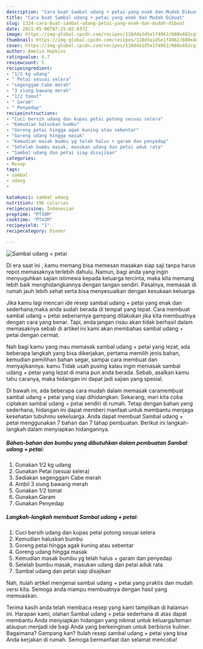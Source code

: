 ```yaml
---
description: "Cara buat Sambal udang + petai yang enak dan Mudah Dibuat"
title: "Cara buat Sambal udang + petai yang enak dan Mudah Dibuat"
slug: 1324-cara-buat-sambal-udang-petai-yang-enak-dan-mudah-dibuat
date: 2021-05-06T07:25:02.637Z
image: https://img-global.cpcdn.com/recipes/118dda1d5e1f4962/680x482cq70/sambal-udang-petai-foto-resep-utama.jpg
thumbnail: https://img-global.cpcdn.com/recipes/118dda1d5e1f4962/680x482cq70/sambal-udang-petai-foto-resep-utama.jpg
cover: https://img-global.cpcdn.com/recipes/118dda1d5e1f4962/680x482cq70/sambal-udang-petai-foto-resep-utama.jpg
author: Amelia Hopkins
ratingvalue: 4.7
reviewcount: 5
recipeingredient:
- "1/2 kg udang"
- " Petai sesuai selera"
- "segenggam Cabe merah"
- "3 siung bawang merah"
- "1/2 tomat"
- " Garam"
- " Penyedap"
recipeinstructions:
- "Cuci bersih udang dan kupas petai potong sesuai selera"
- "Kemudian haluskan bumbu"
- "Goreng petai hingga agak kuning atau sebentar"
- "Goreng udang hingga masak"
- "Kemudian masak bumbu yg telah halus + garam dan penyedap"
- "Setelah bumbu masak, masukan udang dan petai aduk rata"
- "Sambal udang dan petai siap disajikan"
categories:
- Resep
tags:
- sambal
- udang
- 

katakunci: sambal udang  
nutrition: 196 calories
recipecuisine: Indonesian
preptime: "PT38M"
cooktime: "PT43M"
recipeyield: "1"
recipecategory: Dinner

---
```



![Sambal udang + petai](https://img-global.cpcdn.com/recipes/118dda1d5e1f4962/680x482cq70/sambal-udang-petai-foto-resep-utama.jpg)

Di era  saat ini , kamu memang bisa memesan masakan siap saji tanpa harus repot memasaknya terlebih dahulu. Namun, bagi anda yang ingin menyuguhkan sajian istimewa kepada keluarga tercinta, maka kita memang lebih baik menghidangkannya dengan tangan sendiri. Pasalnya, memasak di rumah jauh lebih sehat serta bisa menyesuaikan dengan kesukaan keluarga.

Jika kamu lagi mencari ide resep sambal udang + petai yang enak dan sederhana,maka anda sudah berada di tempat yang tepat. Cara membuat sambal udang + petai  sebenarnya gampang dilakukan jika kita membuatnya dengan cara yang benar. Tapi, anda jangan risau akan tidak berhasil dalam memasaknya 
sebab di artikel ini kami akan membahas sambal udang + petai dengan cermat.  



Nah bagi kamu yang mau memasak sambal udang + petai yang lezat, ada beberapa langkah yang bisa dikerjakan, pertama memilih jenis bahan, kemudian pemilihan bahan segar, sampai cara membuat dan menyajikannya. kamu Tidak usah pusing kalau ingin memasak sambal udang + petai yang lezat di mana pun anda berada. Sebab, asalkan kamu  tahu caranya, maka hidangan ini dapat jadi sajian yang spesial.

Di bawah ini, ada beberapa cara mudah dalam memasak caramembuat sambal udang + petai yang siap dihidangkan. Sekarang, mari kita coba ciptakan sambal udang + petai sendiri di rumah. Tetap dengan bahan yang sederhana, hidangan ini dapat memberi manfaat untuk membantu menjaga kesehatan tubuhmu sekeluarga. Anda dapat membuat Sambal udang + petai menggunakan 7 bahan dan 7 tahap pembuatan. Berikut ini langkah-langkah dalam menyiapkan hidangannya.

<!--inarticleads1-->

##### Bahan-bahan dan bumbu yang dibutuhkan dalam pembuatan Sambal udang + petai:

1. Gunakan 1/2 kg udang
1. Gunakan  Petai (sesuai selera)
1. Sediakan segenggam Cabe merah
1. Ambil 3 siung bawang merah
1. Gunakan 1/2 tomat
1. Gunakan  Garam
1. Gunakan  Penyedap




<!--inarticleads2-->

##### Langkah-langkah membuat Sambal udang + petai:

1. Cuci bersih udang dan kupas petai potong sesuai selera
1. Kemudian haluskan bumbu
1. Goreng petai hingga agak kuning atau sebentar
1. Goreng udang hingga masak
1. Kemudian masak bumbu yg telah halus + garam dan penyedap
1. Setelah bumbu masak, masukan udang dan petai aduk rata
1. Sambal udang dan petai siap disajikan




Nah, itulah artikel mengenai  sambal udang + petai  yang praktis dan mudah versi kita. Semoga anda mampu membuatnya dengan hasil yang memuaskan. 

Terima kasih anda telah membaca resep yang kami tampilkan di halaman ini. Harapan kami, olahan  Sambal udang + petai sederhana di atas dapat membantu Anda menyiapkan hidangan yang nikmat untuk keluarga/teman ataupun menjadi ide bagi Anda yang berkeinginan untuk berbisnis kuliner. Bagaimana? Gampang kan? Itulah resep sambal udang + petai yang bisa Anda kerjakan di rumah. Semoga bermanfaat dan selamat mencoba!

